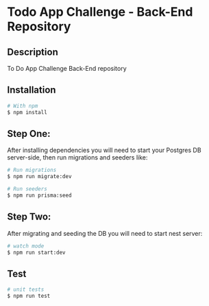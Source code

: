 # Todo App Challenge - Back-End Repository

## Description

To Do App Challenge Back-End repository

## Installation

```bash
# With npm
$ npm install
```

## Step One:

After installing dependencies you will need to start your Postgres DB server-side, then run migrations and seeders like:

```bash
# Run migrations
$ npm run migrate:dev

# Run seeders
$ npm run prisma:seed
```

## Step Two:

After migrating and seeding the DB you will need to start nest server:

```bash
# watch mode
$ npm run start:dev
```

## Test

```bash
# unit tests
$ npm run test
```

